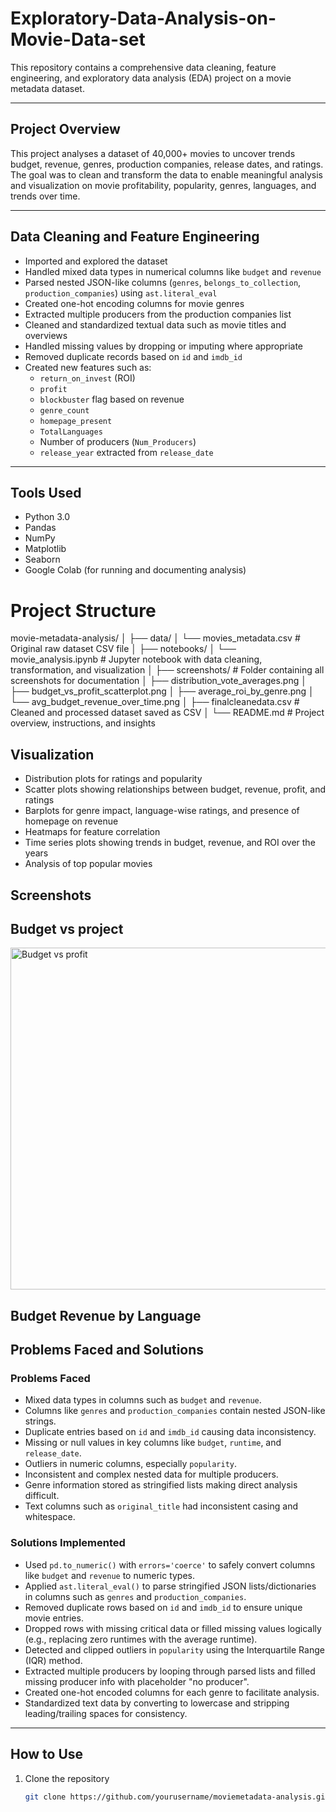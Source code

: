 # Exploratory-Data-Analysis-on-Movie-Data-set

This repository contains a comprehensive data cleaning, feature engineering, and exploratory data analysis (EDA) project on a movie metadata dataset.

---

## Project Overview

This project analyses a dataset of 40,000+ movies to uncover trends budget, revenue, genres, production companies, release dates, and ratings. The goal was to clean and transform the data to enable meaningful analysis and visualization on movie profitability, popularity, genres, languages, and trends over time.

---

## Data Cleaning and Feature Engineering

- Imported and explored the dataset
- Handled mixed data types in numerical columns like `budget` and `revenue`
- Parsed nested JSON-like columns (`genres`, `belongs_to_collection`, `production_companies`) using `ast.literal_eval`
- Created one-hot encoding columns for movie genres
- Extracted multiple producers from the production companies list
- Cleaned and standardized textual data such as movie titles and overviews
- Handled missing values by dropping or imputing where appropriate
- Removed duplicate records based on `id` and `imdb_id`
- Created new features such as:
  - `return_on_invest` (ROI)
  - `profit`
  - `blockbuster` flag based on revenue
  - `genre_count`
  - `homepage_present`
  - `TotalLanguages`
  - Number of producers (`Num_Producers`)
  - `release_year` extracted from `release_date`

---
## Tools Used

- Python 3.0  
- Pandas  
- NumPy  
- Matplotlib  
- Seaborn  
- Google Colab (for running and documenting analysis)

# Project Structure
movie-metadata-analysis/
│
├── data/
│ └── movies_metadata.csv # Original raw dataset CSV file
│
├── notebooks/
│ └── movie_analysis.ipynb # Jupyter notebook with data cleaning, transformation, and visualization
│
├── screenshots/ # Folder containing all screenshots for documentation
│ ├── distribution_vote_averages.png
│ ├── budget_vs_profit_scatterplot.png
│ ├── average_roi_by_genre.png
│ └── avg_budget_revenue_over_time.png
│
├── finalcleanedata.csv # Cleaned and processed dataset saved as CSV
│
└── README.md # Project overview, instructions, and insights

## Visualization

- Distribution plots for ratings and popularity
- Scatter plots showing relationships between budget, revenue, profit, and ratings
- Barplots for genre impact, language-wise ratings, and presence of homepage on revenue
- Heatmaps for feature correlation
- Time series plots showing trends in budget, revenue, and ROI over the years
- Analysis of top popular movies

## Screenshots

## Budget vs project
<img width="691" height="547" alt="Budget vs profit" src="https://github.com/user-attachments/assets/a0d4df4f-2e58-4e0a-98e0-cb159f85b127" />

## Budget Revenue by Language


## Problems Faced and Solutions
### Problems Faced

- Mixed data types in columns such as `budget` and `revenue`.
- Columns like `genres` and `production_companies` contain nested JSON-like strings.
- Duplicate entries based on `id` and `imdb_id` causing data inconsistency.
- Missing or null values in key columns like `budget`, `runtime`, and `release_date`.
- Outliers in numeric columns, especially `popularity`.
- Inconsistent and complex nested data for multiple producers.
- Genre information stored as stringified lists making direct analysis difficult.
- Text columns such as `original_title` had inconsistent casing and whitespace.

### Solutions Implemented

- Used `pd.to_numeric()` with `errors='coerce'` to safely convert columns like `budget` and `revenue` to numeric types.
- Applied `ast.literal_eval()` to parse stringified JSON lists/dictionaries in columns such as `genres` and `production_companies`.
- Removed duplicate rows based on `id` and `imdb_id` to ensure unique movie entries.
- Dropped rows with missing critical data or filled missing values logically (e.g., replacing zero runtimes with the average runtime).
- Detected and clipped outliers in `popularity` using the Interquartile Range (IQR) method.
- Extracted multiple producers by looping through parsed lists and filled missing producer info with placeholder "no producer".
- Created one-hot encoded columns for each genre to facilitate analysis.
- Standardized text data by converting to lowercase and stripping leading/trailing spaces for consistency.

---

## How to Use

1. Clone the repository  
   ```bash
   git clone https://github.com/yourusername/moviemetadata-analysis.git
